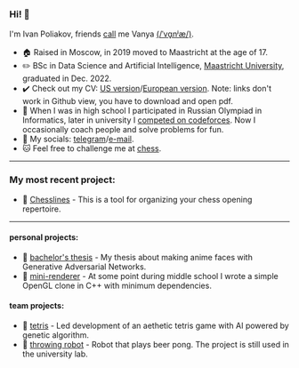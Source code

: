### Hi! 👋

I'm Ivan Poliakov, friends [call](https://en.wikipedia.org/wiki/Eastern_Slavic_naming_customs#Diminutive_forms) me Vanya [(/ˈvɑ̟nʲæ/)](https://www.youtube.com/watch?v=FuaHiDwSc5o). <br/>

- 🏠 Raised in Moscow, in 2019 moved to Maastricht at the age of 17.
- ✏️ BSc in Data Science and Artificial Intelligence, [Maastricht University](https://www.maastrichtuniversity.nl/education/bachelor/data-science-and-artificial-intelligence), graduated in Dec. 2022. 
- ✔️ Check out my CV: [US version](https://github.com/M1v1savva/M1v1savva/blob/main/CV.pdf)/[European version](https://github.com/M1v1savva/M1v1savva/blob/main/CV_NL.pdf). Note: links don't work in Github view, you have to download and open pdf. 
- 🥇 When I was in high school I participated in Russian Olympiad in Informatics, later in university I [competed on codeforces](https://codeforces.com/profile/M1v1savva1601). 
Now I occasionally coach people and solve problems for fun.    
- 💬 My socials: [telegram](https://t.me/M1v1savva1601)/[e-mail](ivan.polyakov.01@gmail.com). 
- 🐱 Feel free to challenge me at [chess](https://www.chess.com/member/m1v1savva).

---

### My most recent project:

- 📖 [Chesslines](https://chesslines.onrender.com) - This is a tool for organizing your chess opening repertoire.

---

#### personal projects:
- 📖 [bachelor's thesis](https://github.com/M1v1savva/anime-thesis) - My thesis about making anime faces with Generative Adversarial Networks. 
- 📖 [mini-renderer](https://github.com/M1v1savva/mini-renderer) - At some point during middle school I wrote a simple OpenGL clone in C++ with minimum dependencies.

#### team projects: 
- 📖 [tetris](https://github.com/M1v1savva/tetris) - Led development of an aethetic tetris game with AI powered by genetic algorithm.
- 📖 [throwing robot](https://github.com/M1v1savva/throwing_robot) - Robot that plays beer pong. The project is still used in the university lab. 

<!--
**M1v1savva/M1v1savva** is a ✨ _special_ ✨ repository because its `README.md` (this file) appears on your GitHub profile.

Here are some ideas to get you started:

- 🔭 I’m currently working on ...
- 🌱 I’m currently learning ...
- 👯 I’m looking to collaborate on ...
- 🤔 I’m looking for help with ...
- 💬 Ask me about ...
- 📫 How to reach me: ...
- 😄 Pronouns: ...
- ⚡ Fun fact: ...
-->
